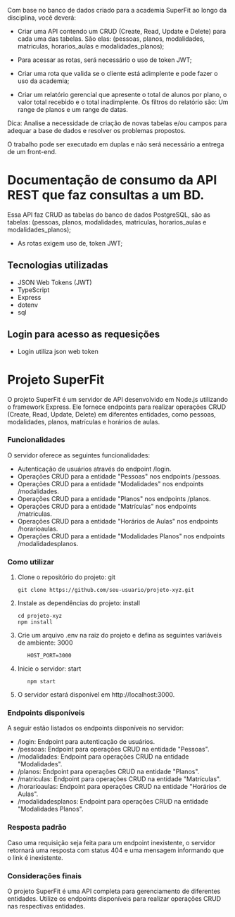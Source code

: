 Com base no banco de dados criado para a academia SuperFit ao longo da disciplina, você deverá:

- Criar uma API contendo um CRUD (Create, Read, Update e Delete) para cada uma das tabelas. São elas: (pessoas, planos, modalidades, matriculas, horarios_aulas e modalidades_planos);

- Para acessar as rotas, será necessário o uso de token JWT;

- Criar uma rota que valida se o cliente está adimplente e pode fazer o uso da academia;

- Criar um relatório gerencial que apresente o total de alunos por plano, o valor total recebido e o total inadimplente. Os filtros do relatório são: Um range de planos e um range de datas.

Dica: Analise a necessidade de criação de novas tabelas e/ou campos para adequar a base de dados e resolver os problemas propostos.

O trabalho pode ser executado em duplas e não será necessário a entrega de um front-end.

# Documentação de consumo da API REST que faz consultas a um BD.

Essa API faz CRUD as tabelas do banco de dados PostgreSQL, são as tabelas:
(pessoas, planos, modalidades, matriculas, horarios_aulas e modalidades_planos);

- As rotas exigem uso de, token JWT;

## Tecnologias utilizadas

- JSON Web Tokens (JWT)
- TypeScript
- Express
- dotenv
- sql

## Login para acesso as requesições

- Login utiliza json web token

######

# Projeto SuperFit

O projeto SuperFit é um servidor de API desenvolvido em Node.js utilizando o framework Express. Ele fornece endpoints para realizar operações CRUD (Create, Read, Update, Delete) em diferentes entidades, como pessoas, modalidades, planos, matrículas e horários de aulas.

### Funcionalidades

O servidor oferece as seguintes funcionalidades:

- Autenticação de usuários através do endpoint /login.
- Operações CRUD para a entidade "Pessoas" nos endpoints /pessoas.
- Operações CRUD para a entidade "Modalidades" nos endpoints /modalidades.
- Operações CRUD para a entidade "Planos" nos endpoints /planos.
- Operações CRUD para a entidade "Matrículas" nos endpoints /matriculas.
- Operações CRUD para a entidade "Horários de Aulas" nos endpoints /horarioaulas.
- Operações CRUD para a entidade "Modalidades Planos" nos endpoints /modalidadesplanos.

### Como utilizar

1. Clone o repositório do projeto:
   git

   ```
   git clone https://github.com/seu-usuario/projeto-xyz.git
   ```

2. Instale as dependências do projeto:
   install

   ```
   cd projeto-xyz
   npm install
   ```

3. Crie um arquivo .env na raiz do projeto e defina as seguintes variáveis de ambiente:
   3000

   ```
      HOST_PORT=3000
   ```

4. Inicie o servidor:
   start

   ```
      npm start
   ```

5. O servidor estará disponível em http://localhost:3000.

### Endpoints disponíveis

A seguir estão listados os endpoints disponíveis no servidor:

- /login: Endpoint para autenticação de usuários.
- /pessoas: Endpoint para operações CRUD na entidade "Pessoas".
- /modalidades: Endpoint para operações CRUD na entidade "Modalidades".
- /planos: Endpoint para operações CRUD na entidade "Planos".
- /matriculas: Endpoint para operações CRUD na entidade "Matrículas".
- /horarioaulas: Endpoint para operações CRUD na entidade "Horários de Aulas".
- /modalidadesplanos: Endpoint para operações CRUD na entidade "Modalidades Planos".

### Resposta padrão

Caso uma requisição seja feita para um endpoint inexistente, o servidor retornará uma resposta com status 404 e uma mensagem informando que o link é inexistente.

### Considerações finais

O projeto SuperFit é uma API completa para gerenciamento de diferentes entidades. Utilize os endpoints disponíveis para realizar operações CRUD nas respectivas entidades.
